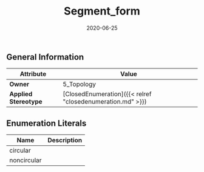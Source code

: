 ﻿---
title: Segment_form
toc: false
type: specs
date: "2020-06-25"
draft: false
specification: KBL
version: 2.5.sr1
documentType: "Recommendation"
elementType: Class
classes:
  - Segment_form
menu_name: kbl-2.5.sr1
---


## General Information

| Attribute               | Value |
|-------------------------|-------|
| **Owner**               | 5_Topology |
| **Applied Stereotype**  | [ClosedEnumeration]({{< relref "closedenumeration.md" >}})<br/>  |

## Enumeration Literals
| Name          | **Description** |
|---------------|-----------------|
| circular |  |
| noncircular |  |
